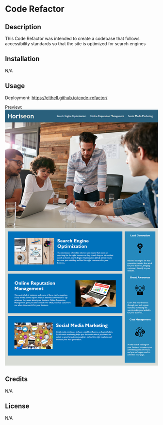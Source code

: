 # Code Refactor

## Description

This Code Refactor was intended to create a codebase that follows accessibility standards so that the site is optimized for search engines

## Installation

N/A

## Usage

Deployment:
https://elthell.github.io/code-refactor/

Preview:
![The Horiseon webpage includes a navigation bar, a header image, and cards with text and images at the bottom of the page.](https://github.com/elthell/code-refactor/blob/main/assets/images/01-html-css-git-homework-demo.png?raw=true)

## Credits

N/A

## License

N/A
